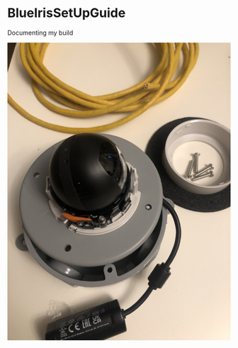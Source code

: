 # BlueIrisSetUpGuide
Documenting my build


![alt text](https://github.com/tarasermolenko/BlueIrisSetUpGuide/blob/main/camera.jpeg?raw=true)
